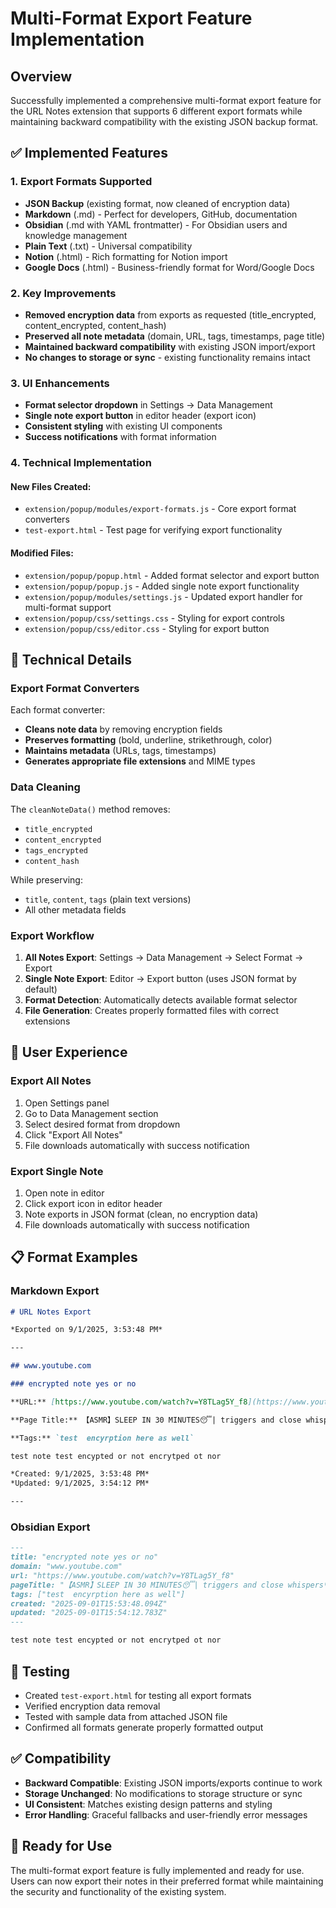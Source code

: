 # Multi-Format Export Feature Implementation

## Overview
Successfully implemented a comprehensive multi-format export feature for the URL Notes extension that supports 6 different export formats while maintaining backward compatibility with the existing JSON backup format.

## ✅ Implemented Features

### 1. Export Formats Supported
- **JSON Backup** (existing format, now cleaned of encryption data)
- **Markdown** (.md) - Perfect for developers, GitHub, documentation
- **Obsidian** (.md with YAML frontmatter) - For Obsidian users and knowledge management
- **Plain Text** (.txt) - Universal compatibility
- **Notion** (.html) - Rich formatting for Notion import
- **Google Docs** (.html) - Business-friendly format for Word/Google Docs

### 2. Key Improvements
- **Removed encryption data** from exports as requested (title_encrypted, content_encrypted, content_hash)
- **Preserved all note metadata** (domain, URL, tags, timestamps, page title)
- **Maintained backward compatibility** with existing JSON import/export
- **No changes to storage or sync** - existing functionality remains intact

### 3. UI Enhancements
- **Format selector dropdown** in Settings → Data Management
- **Single note export button** in editor header (export icon)
- **Consistent styling** with existing UI components
- **Success notifications** with format information

### 4. Technical Implementation

#### New Files Created:
- `extension/popup/modules/export-formats.js` - Core export format converters
- `test-export.html` - Test page for verifying export functionality

#### Modified Files:
- `extension/popup/popup.html` - Added format selector and export button
- `extension/popup/popup.js` - Added single note export functionality
- `extension/popup/modules/settings.js` - Updated export handler for multi-format support
- `extension/popup/css/settings.css` - Styling for export controls
- `extension/popup/css/editor.css` - Styling for export button

## 🔧 Technical Details

### Export Format Converters
Each format converter:
- **Cleans note data** by removing encryption fields
- **Preserves formatting** (bold, underline, strikethrough, color)
- **Maintains metadata** (URLs, tags, timestamps)
- **Generates appropriate file extensions** and MIME types

### Data Cleaning
The `cleanNoteData()` method removes:
- `title_encrypted`
- `content_encrypted` 
- `tags_encrypted`
- `content_hash`

While preserving:
- `title`, `content`, `tags` (plain text versions)
- All other metadata fields

### Export Workflow
1. **All Notes Export**: Settings → Data Management → Select Format → Export
2. **Single Note Export**: Editor → Export button (uses JSON format by default)
3. **Format Detection**: Automatically detects available format selector
4. **File Generation**: Creates properly formatted files with correct extensions

## 🎯 User Experience

### Export All Notes
1. Open Settings panel
2. Go to Data Management section
3. Select desired format from dropdown
4. Click "Export All Notes"
5. File downloads automatically with success notification

### Export Single Note
1. Open note in editor
2. Click export icon in editor header
3. Note exports in JSON format (clean, no encryption data)
4. File downloads automatically with success notification

## 📋 Format Examples

### Markdown Export
```markdown
# URL Notes Export

*Exported on 9/1/2025, 3:53:48 PM*

---

## www.youtube.com

### encrypted note yes or no

**URL:** [https://www.youtube.com/watch?v=Y8TLag5Y_f8](https://www.youtube.com/watch?v=Y8TLag5Y_f8)

**Page Title:** 【ASMR】SLEEP IN 30 MINUTES😴| triggers and close whispers💗 | can you make it to the end⁉️😪#3DIO #asmr - YouTube

**Tags:** `test  encyrption here as well`

test note test encypted or not encrytped ot nor 

*Created: 9/1/2025, 3:53:48 PM*
*Updated: 9/1/2025, 3:54:12 PM*

---
```

### Obsidian Export
```markdown
---
title: "encrypted note yes or no"
domain: "www.youtube.com"
url: "https://www.youtube.com/watch?v=Y8TLag5Y_f8"
pageTitle: "【ASMR】SLEEP IN 30 MINUTES😴| triggers and close whispers💗 | can you make it to the end⁉️😪#3DIO #asmr - YouTube"
tags: ["test  encyrption here as well"]
created: "2025-09-01T15:53:48.094Z"
updated: "2025-09-01T15:54:12.783Z"
---

test note test encypted or not encrytped ot nor 
```

## 🧪 Testing
- Created `test-export.html` for testing all export formats
- Verified encryption data removal
- Tested with sample data from attached JSON file
- Confirmed all formats generate properly formatted output

## ✅ Compatibility
- **Backward Compatible**: Existing JSON imports/exports continue to work
- **Storage Unchanged**: No modifications to storage structure or sync
- **UI Consistent**: Matches existing design patterns and styling
- **Error Handling**: Graceful fallbacks and user-friendly error messages

## 🚀 Ready for Use
The multi-format export feature is fully implemented and ready for use. Users can now export their notes in their preferred format while maintaining the security and functionality of the existing system.
